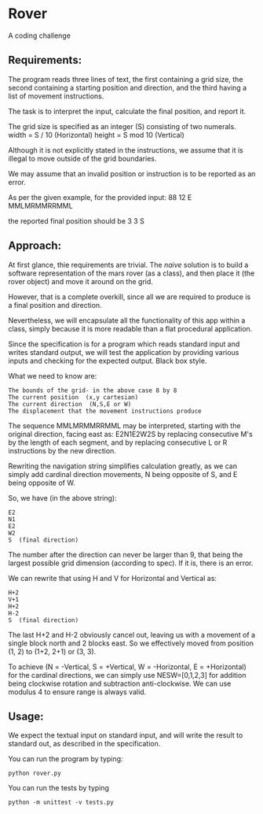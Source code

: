 # Rover
A coding challenge

## Requirements:

The program reads three lines of text, the first containing a grid size, the second 
containing a starting position and direction, and the third having a list of 
movement instructions.

The task is to interpret the input, calculate the final position, and report it.

The grid size is specified as an integer (S) consisting of two numerals.
	width = S / 10     (Horizontal)
	height = S mod 10  (Vertical)

Although it is not explicitly stated in the instructions, we assume that it is 
illegal to move outside of the grid boundaries.

We may assume that an invalid position or instruction is to be reported as an error.

As per the given example, for the provided input:
	88
	12 E
	MMLMRMMRRMML
	
the reported final position should be 3 3 S

## Approach:

At first glance, thie requirements are trivial.  The *naive* solution is to build a software
representation of the mars rover (as a class), and then place it (the rover object) and 
move it around on the grid.  

However, that is a complete overkill, since all we are required to produce is a final 
position and direction.

Nevertheless, we will encapsulate all the functionality of this app within a class, 
simply because it is more readable than a flat procedural application.

Since the specification is for a program which reads standard input and writes standard 
output, we will test the application by providing various inputs and checking for the
expected output.  Black box style.

What we need to know are:

	The bounds of the grid- in the above case 8 by 8
	The current position  (x,y cartesian)
	The current direction  (N,S,E or W)
	The displacement that the movement instructions produce
	
The sequence MMLMRMMRRMML may be interpreted, starting with the original direction, 
facing east as: E2N1E2W2S by replacing consecutive M's by the length of each segment,
and by replacing consecutive L or R instructions by the new direction.

Rewriting the navigation string simplifies calculation greatly, as we can simply add 
cardinal direction movements, N being opposite of S, and E being opposite of W.

So, we have (in the above string):

	E2
	N1
	E2     
	W2
	S  (final direction)

The number after the direction can never be larger than 9, that being the largest 
possible grid dimension (according to spec).  If it is, there is an error.

We can rewrite that using H and V for Horizontal and Vertical as:

	H+2
	V+1
	H+2
	H-2
	S  (final direction)

The last H+2 and H-2 obviously cancel out, leaving us with a movement of a single block 
north and 2 blocks east.  So we effectively moved from position (1, 2) to (1+2, 2+1)
or (3, 3). 

To achieve (N = -Vertical, S = +Vertical, W = -Horizontal, E = +Horizontal) for the 
cardinal directions, we can simply use NESW=[0,1,2,3] for addition being clockwise 
rotation and subtraction anti-clockwise.  We can use modulus 4 to ensure range is 
always valid.
	
## Usage:
   We expect the textual input on standard input, and will write the result to standard out,
	as described in the specification.
	
   You can run the program by typing:
   
    python rover.py
   
   You can run the tests by typing
   
    python -m unittest -v tests.py
     
   